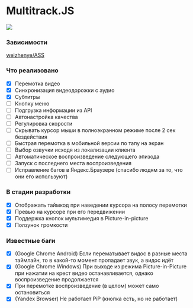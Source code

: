 # Multitrack.JS

![](https://raw.githubusercontent.com/Ponywka/multitrack.js/master/screenshot.png)

### Зависимости
[weizhenye/ASS](https://github.com/weizhenye/ASS "weizhenye/ASS")

### Что реализовано
- [x] Перемотка видео
- [x] Синхронизация видеодорожки с аудио
- [x] Субтитры
- [ ] Кнопку меню
- [ ] Подгрузка информации из API
- [ ] Автонастройка качества
- [ ] Регулировка скорости
- [ ] Скрывать курсор мыши в полноэкранном режиме после 2 сек бездействия
- [ ] Быстрая перемотка в мобильной версии по тапу на экран
- [ ] Выбор озвучки исходя из локализации клиента
- [ ] Автоматическое воспроизведение следующего эпизода
- [ ] Запуск с последнего места воспроизведения
- [ ] Исправление багов в Яндекс.Браузере (спасибо людям за то, что они его используют)

### В стадии разработки
- [x] Отображать таймкод при наведении курсора на полосу перемотки
- [x] Превью на курсоре при его передвижении
- [x] Поддержка кнопок мультимедия в Picture-in-picture
- [x] Ползунок громкости

### Известные баги
- [x] (Google Chrome Android) Если перематывает видос в разные места таймлайн, то в какой-то момент пропадает звук, а видос идёт
- [x] (Google Chrome Windows) При выходе из режима Picture-in-Picture при нажатии на крест видео останавливается, однако воспроизведение продолжается
- [x] При перемотке воспроизведение (в целом) может само остановиться
- [x] (Yandex Browser) Не работает PiP (кнопка есть, но не работает)